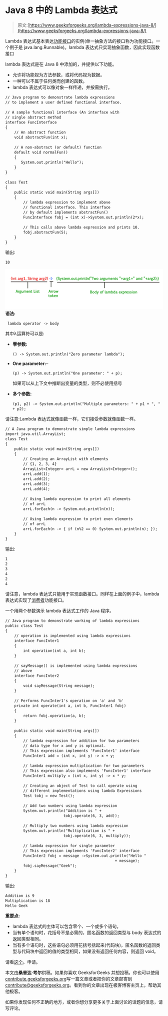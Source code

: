 # Java 8 中的 Lambda 表达式

> 原文:[https://www.geeksforgeeks.org/lambda-expressions-java-8/](https://www.geeksforgeeks.org/lambda-expressions-java-8/)

Lambda 表达式基本表达[功能接口](https://www.geeksforgeeks.org/functional-interfaces-java/)的实例(单一抽象方法的接口称为功能接口。一个例子是 java.lang.Runnable)。lambda 表达式只实现抽象函数，因此实现函数接口

lambda 表达式是在 Java 8 中添加的，并提供以下功能。

*   允许将功能视为方法参数，或将代码视为数据。
*   一种可以不属于任何类而创建的函数。
*   lambda 表达式可以像对象一样传递，并按需执行。

```
// Java program to demonstrate lambda expressions
// to implement a user defined functional interface.

// A sample functional interface (An interface with
// single abstract method
interface FuncInterface
{
    // An abstract function
    void abstractFun(int x);

    // A non-abstract (or default) function
    default void normalFun()
    {
       System.out.println("Hello");
    }
}

class Test
{
    public static void main(String args[])
    {
        // lambda expression to implement above
        // functional interface. This interface
        // by default implements abstractFun()
        FuncInterface fobj = (int x)->System.out.println(2*x);

        // This calls above lambda expression and prints 10.
        fobj.abstractFun(5);
    }
}
```

输出:

```
10
```

[![lambda expression](img/11d8d1514e58c5c490258fea0bb8927f.png)](https://media.geeksforgeeks.org/wp-content/uploads/lambda-expression.jpg) 
**语法:**

```
 lambda operator -> body
```

其中λ运算符可以是:

*   **零参数:**

    ```
    () -> System.out.println("Zero parameter lambda");
    ```

*   **One parameter:**–

    ```
    (p) -> System.out.println("One parameter: " + p);
    ```

    如果可以从上下文中推断出变量的类型，则不必使用括号

*   **多个参数:**

    ```
    (p1, p2) -> System.out.println("Multiple parameters: " + p1 + ", " + p2);
    ```

请注意:Lambda 表达式就像函数一样，它们接受参数就像函数一样。

```
// A Java program to demonstrate simple lambda expressions
import java.util.ArrayList;
class Test
{
    public static void main(String args[])
    {
        // Creating an ArrayList with elements
        // {1, 2, 3, 4}
        ArrayList<Integer> arrL = new ArrayList<Integer>();
        arrL.add(1);
        arrL.add(2);
        arrL.add(3);
        arrL.add(4);

        // Using lambda expression to print all elements
        // of arrL
        arrL.forEach(n -> System.out.println(n));

        // Using lambda expression to print even elements
        // of arrL
        arrL.forEach(n -> { if (n%2 == 0) System.out.println(n); });
    }
}
```

输出:

```
1
2
3
4
2
4
```

请注意，lambda 表达式只能用于实现函数接口。同样在上面的例子中，lambda 表达式实现了[消费者](https://docs.oracle.com/javase/8/docs/api/java/util/function/Consumer.html)功能接口。

一个用两个参数演示 lambda 表达式工作的 Java 程序。

```
// Java program to demonstrate working of lambda expressions
public class Test
{
    // operation is implemented using lambda expressions
    interface FuncInter1
    {
        int operation(int a, int b);
    }

    // sayMessage() is implemented using lambda expressions
    // above
    interface FuncInter2
    {
        void sayMessage(String message);
    }

    // Performs FuncInter1's operation on 'a' and 'b'
    private int operate(int a, int b, FuncInter1 fobj)
    {
        return fobj.operation(a, b);
    }

    public static void main(String args[])
    {
        // lambda expression for addition for two parameters
        // data type for x and y is optional.
        // This expression implements 'FuncInter1' interface
        FuncInter1 add = (int x, int y) -> x + y;

        // lambda expression multiplication for two parameters
        // This expression also implements 'FuncInter1' interface
        FuncInter1 multiply = (int x, int y) -> x * y;

        // Creating an object of Test to call operate using
        // different implementations using lambda Expressions
        Test tobj = new Test();

        // Add two numbers using lambda expression
        System.out.println("Addition is " +
                          tobj.operate(6, 3, add));

        // Multiply two numbers using lambda expression
        System.out.println("Multiplication is " +
                          tobj.operate(6, 3, multiply));

        // lambda expression for single parameter
        // This expression implements 'FuncInter2' interface
        FuncInter2 fobj = message ->System.out.println("Hello "
                                                 + message);
        fobj.sayMessage("Geek");
    }
}
```

输出:

```
Addition is 9
Multiplication is 18
Hello Geek

```

**重要点:**

*   lambda 表达式的主体可以包含零个、一个或多个语句。
*   当有单个语句时，花括号不是必需的，匿名函数的返回类型与 body 表达式的返回类型相同。
*   当有多个语句时，这些语句必须用花括号括起来(代码块)，匿名函数的返回类型与代码块中返回的值的类型相同，如果没有返回任何内容，则返回 void。

请看[这个](https://www.geeksforgeeks.org/sort-array-large-numbers/)。申请。

本文由**桑普达·考尔**供稿。如果你喜欢 GeeksforGeeks 并想投稿，你也可以使用[contribute.geeksforgeeks.org](http://www.contribute.geeksforgeeks.org)写一篇文章或者把你的文章邮寄到 contribute@geeksforgeeks.org。看到你的文章出现在极客博客主页上，帮助其他极客。

如果你发现任何不正确的地方，或者你想分享更多关于上面讨论的话题的信息，请写评论。